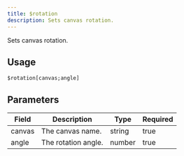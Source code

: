 ```yaml
---
title: $rotation
description: Sets canvas rotation.
---
```


Sets canvas rotation.

## Usage

```
$rotation[canvas;angle]
```

## Parameters

| Field  | Description         | Type   | Required |
| ------ | ------------------- | ------ | -------- |
| canvas | The canvas name.    | string | true     |
| angle  | The rotation angle. | number | true     |
